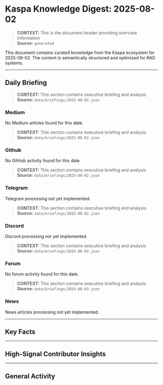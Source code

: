 # Kaspa Knowledge Digest: 2025-08-02

> **CONTEXT:** This is the document header providing overview information  
> **Source:** `generated`

This document contains curated knowledge from the Kaspa ecosystem
for 2025-08-02. The content is semantically structured and optimized
for RAG systems.

---

## Daily Briefing

> **CONTEXT:** This section contains executive briefing and analysis  
> **Source:** `data/briefings/2025-08-02.json`

### Medium

No Medium articles found for this date.

> **CONTEXT:** This section contains executive briefing and analysis  
> **Source:** `data/briefings/2025-08-02.json`

### Github

No GitHub activity found for this date.

> **CONTEXT:** This section contains executive briefing and analysis  
> **Source:** `data/briefings/2025-08-02.json`

### Telegram

Telegram processing not yet implemented.

> **CONTEXT:** This section contains executive briefing and analysis  
> **Source:** `data/briefings/2025-08-02.json`

### Discord

Discord processing not yet implemented.

> **CONTEXT:** This section contains executive briefing and analysis  
> **Source:** `data/briefings/2025-08-02.json`

### Forum

No forum activity found for this date.

> **CONTEXT:** This section contains executive briefing and analysis  
> **Source:** `data/briefings/2025-08-02.json`

### News

News articles processing not yet implemented.

---

## Key Facts



---

## High-Signal Contributor Insights



---

## General Activity

